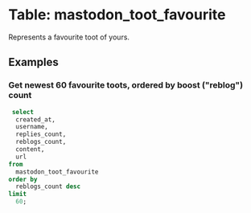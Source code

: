 # Table: mastodon_toot_favourite

Represents a favourite toot of yours.

## Examples

### Get newest 60 favourite toots, ordered by boost ("reblog") count

```sql
 select
  created_at,
  username,
  replies_count,
  reblogs_count,
  content,
  url
from
  mastodon_toot_favourite
order by 
  reblogs_count desc
limit
  60;
```

